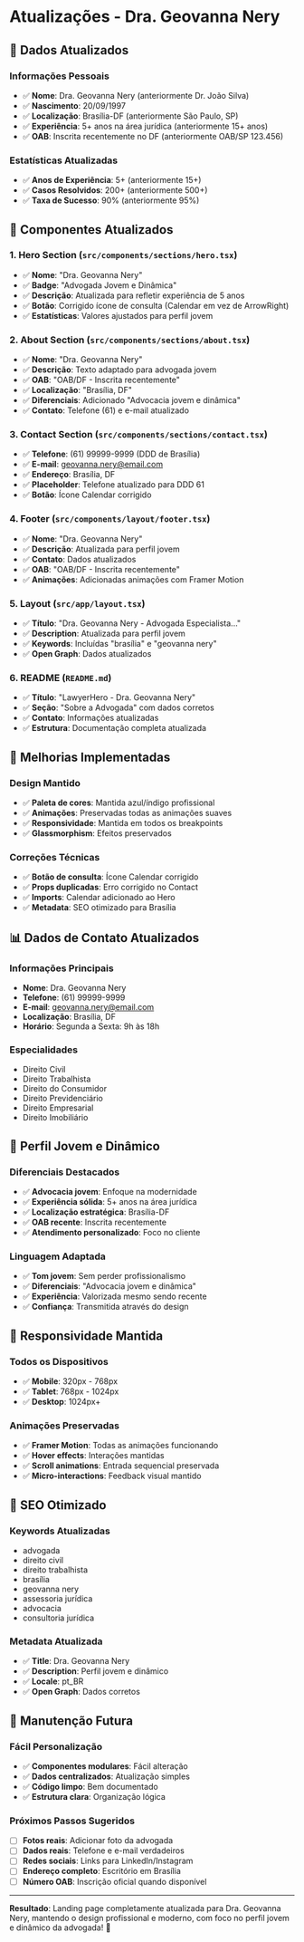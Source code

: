 # Atualizações - Dra. Geovanna Nery

## 🎯 **Dados Atualizados**

### **Informações Pessoais**
- ✅ **Nome**: Dra. Geovanna Nery (anteriormente Dr. João Silva)
- ✅ **Nascimento**: 20/09/1997
- ✅ **Localização**: Brasília-DF (anteriormente São Paulo, SP)
- ✅ **Experiência**: 5+ anos na área jurídica (anteriormente 15+ anos)
- ✅ **OAB**: Inscrita recentemente no DF (anteriormente OAB/SP 123.456)

### **Estatísticas Atualizadas**
- ✅ **Anos de Experiência**: 5+ (anteriormente 15+)
- ✅ **Casos Resolvidos**: 200+ (anteriormente 500+)
- ✅ **Taxa de Sucesso**: 90% (anteriormente 95%)

## 📝 **Componentes Atualizados**

### **1. Hero Section** (`src/components/sections/hero.tsx`)
- ✅ **Nome**: "Dra. Geovanna Nery"
- ✅ **Badge**: "Advogada Jovem e Dinâmica"
- ✅ **Descrição**: Atualizada para refletir experiência de 5 anos
- ✅ **Botão**: Corrigido ícone de consulta (Calendar em vez de ArrowRight)
- ✅ **Estatísticas**: Valores ajustados para perfil jovem

### **2. About Section** (`src/components/sections/about.tsx`)
- ✅ **Nome**: "Dra. Geovanna Nery"
- ✅ **Descrição**: Texto adaptado para advogada jovem
- ✅ **OAB**: "OAB/DF - Inscrita recentemente"
- ✅ **Localização**: "Brasília, DF"
- ✅ **Diferenciais**: Adicionado "Advocacia jovem e dinâmica"
- ✅ **Contato**: Telefone (61) e e-mail atualizado

### **3. Contact Section** (`src/components/sections/contact.tsx`)
- ✅ **Telefone**: (61) 99999-9999 (DDD de Brasília)
- ✅ **E-mail**: geovanna.nery@email.com
- ✅ **Endereço**: Brasília, DF
- ✅ **Placeholder**: Telefone atualizado para DDD 61
- ✅ **Botão**: Ícone Calendar corrigido

### **4. Footer** (`src/components/layout/footer.tsx`)
- ✅ **Nome**: "Dra. Geovanna Nery"
- ✅ **Descrição**: Atualizada para perfil jovem
- ✅ **Contato**: Dados atualizados
- ✅ **OAB**: "OAB/DF - Inscrita recentemente"
- ✅ **Animações**: Adicionadas animações com Framer Motion

### **5. Layout** (`src/app/layout.tsx`)
- ✅ **Título**: "Dra. Geovanna Nery - Advogada Especialista..."
- ✅ **Description**: Atualizada para perfil jovem
- ✅ **Keywords**: Incluídas "brasília" e "geovanna nery"
- ✅ **Open Graph**: Dados atualizados

### **6. README** (`README.md`)
- ✅ **Título**: "LawyerHero - Dra. Geovanna Nery"
- ✅ **Seção**: "Sobre a Advogada" com dados corretos
- ✅ **Contato**: Informações atualizadas
- ✅ **Estrutura**: Documentação completa atualizada

## 🎨 **Melhorias Implementadas**

### **Design Mantido**
- ✅ **Paleta de cores**: Mantida azul/índigo profissional
- ✅ **Animações**: Preservadas todas as animações suaves
- ✅ **Responsividade**: Mantida em todos os breakpoints
- ✅ **Glassmorphism**: Efeitos preservados

### **Correções Técnicas**
- ✅ **Botão de consulta**: Ícone Calendar corrigido
- ✅ **Props duplicadas**: Erro corrigido no Contact
- ✅ **Imports**: Calendar adicionado ao Hero
- ✅ **Metadata**: SEO otimizado para Brasília

## 📊 **Dados de Contato Atualizados**

### **Informações Principais**
- **Nome**: Dra. Geovanna Nery
- **Telefone**: (61) 99999-9999
- **E-mail**: geovanna.nery@email.com
- **Localização**: Brasília, DF
- **Horário**: Segunda a Sexta: 9h às 18h

### **Especialidades**
- Direito Civil
- Direito Trabalhista
- Direito do Consumidor
- Direito Previdenciário
- Direito Empresarial
- Direito Imobiliário

## 🚀 **Perfil Jovem e Dinâmico**

### **Diferenciais Destacados**
- ✅ **Advocacia jovem**: Enfoque na modernidade
- ✅ **Experiência sólida**: 5+ anos na área jurídica
- ✅ **Localização estratégica**: Brasília-DF
- ✅ **OAB recente**: Inscrita recentemente
- ✅ **Atendimento personalizado**: Foco no cliente

### **Linguagem Adaptada**
- ✅ **Tom jovem**: Sem perder profissionalismo
- ✅ **Diferenciais**: "Advocacia jovem e dinâmica"
- ✅ **Experiência**: Valorizada mesmo sendo recente
- ✅ **Confiança**: Transmitida através do design

## 📱 **Responsividade Mantida**

### **Todos os Dispositivos**
- ✅ **Mobile**: 320px - 768px
- ✅ **Tablet**: 768px - 1024px
- ✅ **Desktop**: 1024px+

### **Animações Preservadas**
- ✅ **Framer Motion**: Todas as animações funcionando
- ✅ **Hover effects**: Interações mantidas
- ✅ **Scroll animations**: Entrada sequencial preservada
- ✅ **Micro-interactions**: Feedback visual mantido

## 🎯 **SEO Otimizado**

### **Keywords Atualizadas**
- advogada
- direito civil
- direito trabalhista
- brasília
- geovanna nery
- assessoria jurídica
- advocacia
- consultoria jurídica

### **Metadata Atualizada**
- ✅ **Title**: Dra. Geovanna Nery
- ✅ **Description**: Perfil jovem e dinâmico
- ✅ **Locale**: pt_BR
- ✅ **Open Graph**: Dados corretos

## 🔧 **Manutenção Futura**

### **Fácil Personalização**
- ✅ **Componentes modulares**: Fácil alteração
- ✅ **Dados centralizados**: Atualização simples
- ✅ **Código limpo**: Bem documentado
- ✅ **Estrutura clara**: Organização lógica

### **Próximos Passos Sugeridos**
- [ ] **Fotos reais**: Adicionar foto da advogada
- [ ] **Dados reais**: Telefone e e-mail verdadeiros
- [ ] **Redes sociais**: Links para LinkedIn/Instagram
- [ ] **Endereço completo**: Escritório em Brasília
- [ ] **Número OAB**: Inscrição oficial quando disponível

---

**Resultado**: Landing page completamente atualizada para Dra. Geovanna Nery, mantendo o design profissional e moderno, com foco no perfil jovem e dinâmico da advogada! 🎉 